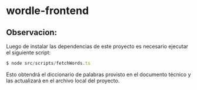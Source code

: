 # wordle-frontend

## Observacion:
Luego de instalar las dependencias de este proyecto es necesario ejecutar el siguiente script:
```js
$ node src/scripts/fetchWords.ts
```

Esto obtendrá el diccionario de palabras provisto en el documento técnico y las actualizará en el archivo local del proyecto.

